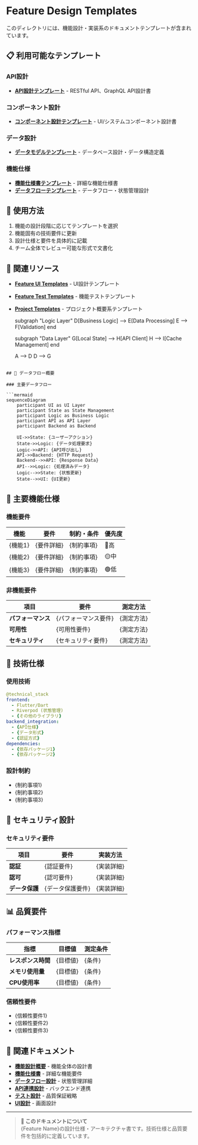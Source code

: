 # Feature Design Templates

このディレクトリには、機能設計・実装系のドキュメントテンプレートが含まれています。

## 📋 利用可能なテンプレート

### API設計
- **[API設計テンプレート](./api-template.md)** - RESTful API、GraphQL API設計書

### コンポーネント設計
- **[コンポーネント設計テンプレート](./component-template.md)** - UI/システムコンポーネント設計書

### データ設計
- **[データモデルテンプレート](./data-model-template.md)** - データベース設計・データ構造定義

### 機能仕様
- **[機能仕様書テンプレート](./specifications.md)** - 詳細な機能仕様書
- **[データフローテンプレート](./data-flow.md)** - データフロー・状態管理設計

## 🚀 使用方法

1. 機能の設計段階に応じてテンプレートを選択
2. 機能固有の技術要件に更新
3. 設計仕様と要件を具体的に記載
4. チーム全体でレビュー可能な形式で文書化

## 🔗 関連リソース

- **[Feature UI Templates](../ui/)** - UI設計テンプレート
- **[Feature Test Templates](../test/)** - 機能テストテンプレート
- **[Project Templates](../../)** - プロジェクト概要系テンプレート
    
    subgraph "Logic Layer"
        D[Business Logic] --> E[Data Processing]
        E --> F[Validation]
    end
    
    subgraph "Data Layer"
        G[Local State] --> H[API Client]
        H --> I[Cache Management]
    end
    
    A --> D
    D --> G
```

## 🔄 データフロー概要

### 主要データフロー

```mermaid
sequenceDiagram
    participant UI as UI Layer
    participant State as State Management
    participant Logic as Business Logic
    participant API as API Layer
    participant Backend as Backend
    
    UI->>State: {ユーザーアクション}
    State->>Logic: {データ処理要求}
    Logic->>API: {API呼び出し}
    API->>Backend: {HTTP Request}
    Backend-->>API: {Response Data}
    API-->>Logic: {処理済みデータ}
    Logic-->>State: {状態更新}
    State-->>UI: {UI更新}
```

## 🎯 主要機能仕様

### 機能要件

| 機能 | 要件 | 制約・条件 | 優先度 |
|------|------|-----------|--------|
| {機能1} | {要件詳細} | {制約事項} | 🔴高 |
| {機能2} | {要件詳細} | {制約事項} | 🟡中 |
| {機能3} | {要件詳細} | {制約事項} | 🟢低 |

### 非機能要件

| 項目 | 要件 | 測定方法 |
|------|------|----------|
| **パフォーマンス** | {パフォーマンス要件} | {測定方法} |
| **可用性** | {可用性要件} | {測定方法} |
| **セキュリティ** | {セキュリティ要件} | {測定方法} |

## 🔧 技術仕様

### 使用技術

```yaml
@technical_stack
frontend:
  - Flutter/Dart
  - Riverpod (状態管理)
  - {その他のライブラリ}
backend_integration:
  - {API仕様}
  - {データ形式}
  - {認証方式}
dependencies:
  - {依存パッケージ1}
  - {依存パッケージ2}
```

### 設計制約

- {制約事項1}
- {制約事項2}
- {制約事項3}

## 🔐 セキュリティ設計

### セキュリティ要件

| 項目 | 要件 | 実装方法 |
|------|------|----------|
| **認証** | {認証要件} | {実装詳細} |
| **認可** | {認可要件} | {実装詳細} |
| **データ保護** | {データ保護要件} | {実装詳細} |

## 📊 品質要件

### パフォーマンス指標

| 指標 | 目標値 | 測定条件 |
|------|-------|----------|
| **レスポンス時間** | {目標値} | {条件} |
| **メモリ使用量** | {目標値} | {条件} |
| **CPU使用率** | {目標値} | {条件} |

### 信頼性要件

- {信頼性要件1}
- {信頼性要件2}
- {信頼性要件3}

## 🔗 関連ドキュメント

- **[機能設計概要](../README.md)** - 機能全体の設計書
- **[機能仕様書](./specifications.md)** - 詳細な機能要件
- **[データフロー設計](./data-flow.md)** - 状態管理詳細
- **[API連携設計](./api-integration.md)** - バックエンド連携
- **[テスト設計](./testing.md)** - 品質保証戦略
- **[UI設計](../ui/README.md)** - 画面設計

---

> **📝 このドキュメントについて**  
> {Feature Name}の設計仕様・アーキテクチャ書です。技術仕様と品質要件を包括的に定義しています。